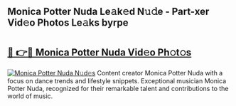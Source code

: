 ## Monica Potter Nuda Le𝚊k𝚎d N𝚞𝚍e - Part-xer Vid𝚎o Photos Le𝚊ks byrpe

# <h2><a href="http://fbbqwa.evod.top/?m=Monica+Potter+Nuda">🔗 👉🔴 Monica Potter Nuda Vid𝚎o Ph𝚘t𝚘s</a></h2>

[![Monica Potter Nuda N𝚞d𝚎s](https://i.imgur.com/8V9OHl7.gif)](http://fbbqwa.evod.top/?m=Monica+Potter+Nuda)
Content creator Monica Potter Nuda with a focus on dance trends and lifestyle snippets. Exceptional musician Monica Potter Nuda, recognized for their remarkable talent and contributions to the world of music. 
